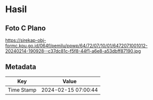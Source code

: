 # Hasil

## Foto C Plano

https://sirekap-obj-formc.kpu.go.id/064f/pemilu/ppwp/64/72/07/10/01/6472071001012-20240214-190928--c37dc81c-f5f8-44f1-a6e8-a53dbff87190.jpg


## Metadata

| Key        | Value               |
| ---------- | ------------------- |
| Time Stamp | 2024-02-15 07:00:44 |



